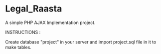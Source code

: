 # Legal_Raasta

A simple PHP AJAX Implementation project.


INSTRUCTIONS :

Create database "project" in your server and import project.sql file in it to make tables. 
